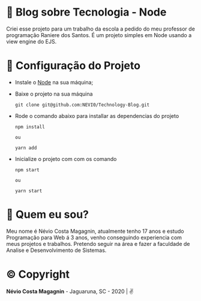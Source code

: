 # :page_with_curl: Blog sobre Tecnologia - Node

Criei esse projeto para um trabalho da escola a pedido do meu professor de programação Raniere dos Santos. É um projeto simples em Node usando a view engine do EJS.

# :wrench: Configuração do Projeto

* Instale o [Node](https://nodejs.org/en/) na sua máquina;

* Baixe o projeto na sua máquina
	```
	git clone git@github.com:NEVI0/Technology-Blog.git
	```


* Rode o comando abaixo para installar as dependencias do projeto
	```
	npm install
	
	ou

	yarn add
	```

* Inicialize o projeto com com os comando
	```
	npm start

	ou

	yarn start
	```


# :boy: Quem eu sou?

Meu nome é Névio Costa Magagnin, atualmente tenho 17 anos e estudo Programação para Web á 3 anos, venho conseguindo experiencia com meus projetos e trabalhos. Pretendo seguir na área e fazer a faculdade de Analise e Desenvolvimento de Sistemas.

# :copyright: Copyright

**Névio Costa Magagnin** - Jaguaruna, SC - 2020 | :v: